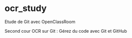# ocr_study
Etude de Git avec OpenClassRoom

Second cour OCR sur Git : Gérez du code avec Git et GitHub

